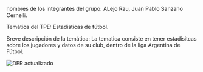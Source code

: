 nombres de los integrantes del grupo: ALejo Rau, Juan Pablo Sanzano Cernelli.

Temática del TPE: Estadisticas de fútbol.

Breve descripción de la temática: La tematica consiste en tener estadisitcas sobre los jugadores y datos de su club, dentro de la liga Argentina de Fútbol.

![DER actualizado](https://github.com/RomanRiqulme10/Web2/assets/145366742/884ec854-9fa7-4a6d-9d69-9867b72b99d8)



